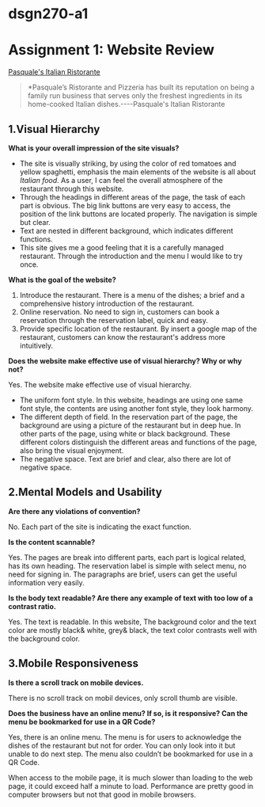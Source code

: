 # dsgn270-a1
# Assignment 1: Website Review

[Pasquale's Italian Ristorante](https://www.pasqualesrest.com/)
>*Pasquale’s Ristorante and Pizzeria has built its reputation on being a family run business that serves only the freshest ingredients in its home-cooked Italian dishes.----Pasquale's Italian Ristorante   

## 1.Visual Hierarchy
**What is your overall impression of the site visuals?**
- The site is visually striking, by using the color of red tomatoes and yellow spaghetti, emphasis the main elements of the website is all about *Italian food*. As a user, I can feel the overall atmosphere of the restaurant through this website. 
- Through the headings in different areas of the page, the task of each part is obvious. The big link buttons are very easy to access, the position of the link buttons are located properly. The navigation is simple but clear.
- Text are nested in different background, which indicates different functions.
- This site gives me a good feeling that it is a carefully managed restaurant. Through the introduction and the menu I would like to try once.

**What is the goal of the website?**
1. Introduce the restaurant. There is a menu of the dishes; a brief and a comprehensive history introduction of the restaurant.
2. Online reservation. No need to sign in, customers can book a reservation through the reservation label, quick and easy.
3. Provide specific location of the restaurant. By insert a google map of the restaurant, customers can know the restaurant's address more intuitively.

**Does the website make effective use of visual hierarchy? Why or why not?**

Yes. The website make effective use of visual hierarchy.
- The uniform font style. In this website, headings are using one same font style, the contents are using another font style, they look harmony. 
- The different depth of field. In the reservation part of the page, the background are using a picture of the restaurant but in deep hue. In other parts of the page, using white or black background. These different colors distinguish the different areas and functions of the page, also bring the visual enjoyment.
- The negative space. Text are brief and clear, also there are lot of negative space. 

## 2.Mental Models and Usability
**Are there any violations of convention?**

No. Each part of the site is indicating the exact function. 

**Is the content scannable?**

Yes. The pages are break into different parts, each part is logical related, has its own heading. The reservation label is simple with select menu, no need for signing in. The paragraphs are brief, users can get the useful information very easily. 

**Is the body text readable? Are there any example of text with too low of a contrast ratio.**

Yes. The text is readable.
In this website,  The background color and the text color are mostly black& white, grey& black, the text color contrasts well with the background color.

## 3.Mobile Responsiveness
**Is there a scroll track on mobile devices.**

There is no scroll track on mobil devices, only scroll thumb are visible. 

**Does the business have an online menu? If so, is it responsive? Can the menu be bookmarked for use in a QR Code?**

Yes, there is an online menu. The menu is for users to acknowledge the dishes of the restaurant but not for order. You can only look into it but unable to do next step. The menu also couldn’t be bookmarked for use in a QR Code.

When access to the mobile page, it is much slower than loading to the web page, it could exceed half a minute to load. Performance are pretty good in computer browsers but not that good in mobile browsers. 



